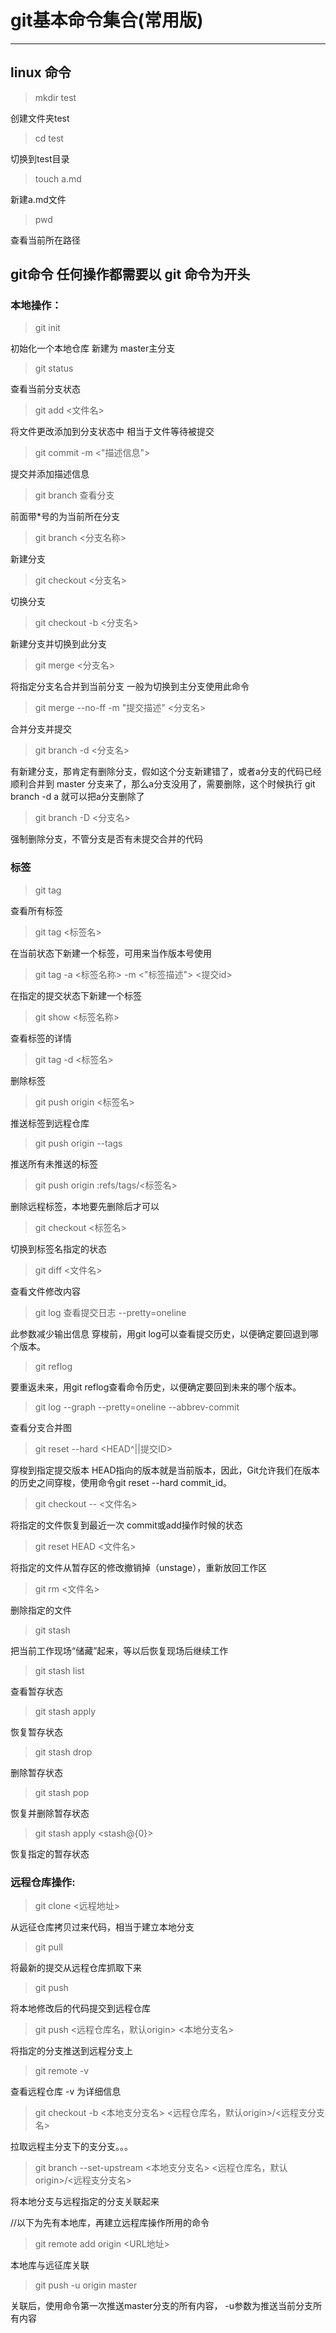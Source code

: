 ﻿# git基本命令集合(常用版)

-------------------------------------

## linux 命令 

> mkdir test 

创建文件夹test

> cd test 

切换到test目录

> touch a.md 

新建a.md文件

> pwd 

查看当前所在路径


## git命令   任何操作都需要以 git 命令为开头

### 本地操作：

> git init 

初始化一个本地仓库  新建为 master主分支

> git status  

查看当前分支状态

> git add  <文件名>  

将文件更改添加到分支状态中 相当于文件等待被提交

> git commit -m <"描述信息"> 

提交并添加描述信息

> git branch  查看分支   

前面带*号的为当前所在分支

> git branch <分支名称>  

新建分支

> git checkout <分支名>  

切换分支

> git checkout -b <分支名> 

新建分支并切换到此分支

> git merge <分支名>   

将指定分支名合并到当前分支  一般为切换到主分支使用此命令

> git merge --no-ff -m "提交描述" <分支名>   

合并分支并提交

> git branch -d <分支名> 

有新建分支，那肯定有删除分支，假如这个分支新建错了，或者a分支的代码已经顺利合并到 master 
分支来了，那么a分支没用了，需要删除，这个时候执行 git branch -d a 就可以把a分支删除了

> git branch -D <分支名> 

强制删除分支，不管分支是否有未提交合并的代码

### 标签

> git tag 

查看所有标签

> git tag <标签名> 

在当前状态下新建一个标签，可用来当作版本号使用

> git tag -a <标签名称> -m <"标签描述"> <提交id>  

在指定的提交状态下新建一个标签

> git show <标签名称>   

查看标签的详情

> git tag -d <标签名>

删除标签

> git push origin <标签名>  

推送标签到远程仓库

> git push origin --tags  

推送所有未推送的标签

> git push origin :refs/tags/<标签名> 

删除远程标签，本地要先删除后才可以

> git checkout <标签名> 

切换到标签名指定的状态

> git diff <文件名>

查看文件修改内容

> git log      查看提交日志   --pretty=oneline  

此参数减少输出信息  穿梭前，用git log可以查看提交历史，以便确定要回退到哪个版本。

> git reflog   

要重返未来，用git reflog查看命令历史，以便确定要回到未来的哪个版本。

> git log --graph --pretty=oneline --abbrev-commit   

查看分支合并图

> git reset --hard <HEAD^||提交ID> 

穿梭到指定提交版本
HEAD指向的版本就是当前版本，因此，Git允许我们在版本的历史之间穿梭，使用命令git reset --hard commit_id。

> git checkout -- <文件名>  

将指定的文件恢复到最近一次 commit或add操作时候的状态

> git reset HEAD <文件名> 

将指定的文件从暂存区的修改撤销掉（unstage），重新放回工作区

> git rm <文件名>		 

删除指定的文件

> git stash  

把当前工作现场“储藏”起来，等以后恢复现场后继续工作

> git stash list 

查看暂存状态

> git stash apply 

恢复暂存状态

> git stash drop  

删除暂存状态

> git stash pop   

恢复并删除暂存状态

> git stash apply <stash@{0}>  

恢复指定的暂存状态


### 远程仓库操作:

> git clone <远程地址>  

从远征仓库拷贝过来代码，相当于建立本地分支

> git pull 

将最新的提交从远程仓库抓取下来

> git push  

将本地修改后的代码提交到远程仓库

> git push <远程仓库名，默认origin> <本地分支名>  

将指定的分支推送到远程分支上

> git remote -v 

查看远程仓库  -v 为详细信息

> git checkout -b <本地支分支名> <远程仓库名，默认origin>/<远程支分支名> 

拉取远程主分支下的支分支。。。

> git branch --set-upstream <本地支分支名> <远程仓库名，默认origin>/<远程支分支名>  

将本地分支与远程指定的分支关联起来

//以下为先有本地库，再建立远程库操作所用的命令

> git remote add origin <URL地址> 

本地库与远征库关联

> git push -u origin master

关联后，使用命令第一次推送master分支的所有内容， -u参数为推送当前分支所有内容
